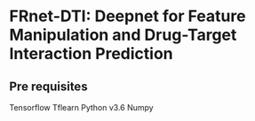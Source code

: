 # FRnet-DTI: Deepnet for Feature Manipulation and Drug-Target Interaction Prediction

## Pre requisites
Tensorflow
Tflearn
Python v3.6
Numpy


